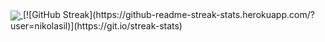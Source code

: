 <!-- ![Nikolas's GitHub stats](https://github-readme-stats.vercel.app/api?username=nikolasil&show_icons=true&hide_title=true&count_private=true)
[![Top Langs](https://github-readme-stats.vercel.app/api/top-langs/?username=nikolasil&langs_count=5)](https://github.com/anuraghazra/github-readme-stats) -->
<a href="https://github.com/anuraghazra/github-readme-stats">
  <img align="center" src="https://github-readme-stats.vercel.app/api?username=nikolasil&show_icons=true&theme=gruvbox" />
</a>
<!-- <a href="https://github.com/anuraghazra/convoychat">
  <img align="center" src="https://github-readme-stats.vercel.app/api/top-langs/?username=nikolasil&langs_count=5" />
</a>
 -->
 [![GitHub Streak](https://github-readme-streak-stats.herokuapp.com/?user=nikolasil)](https://git.io/streak-stats)
